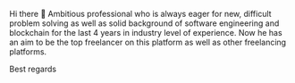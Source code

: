 Hi there 👋
Ambitious professional who is always eager for new, difficult problem solving as well as solid background of software engineering and blockchain for the last 4 years in industry level of experience. Now he has an aim to be the top freelancer on this platform as well as other freelancing platforms.

Best regards
